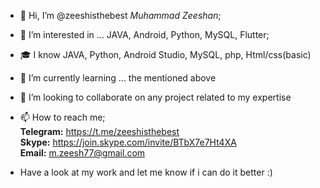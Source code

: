 - 👋 Hi, I’m @zeeshisthebest *Muhammad Zeeshan*;
- 👀 I’m interested in ... JAVA, Android, Python, MySQL, Flutter;
- 🎓 I know JAVA, Python, Android Studio, MySQL, php, Html/css(basic)
- 🌱 I’m currently learning ... the mentioned above
- 💞️ I’m looking to collaborate on any project related to my expertise
- 📫 How to reach me; <br><b>Telegram:</b> https://t.me/zeeshisthebest<br><b>Skype:</b> https://join.skype.com/invite/BTbX7e7Ht4XA<br><b>Email:</b> m.zeesh77@gmail.com<br>

- Have a look at my work and let me know if i can do it better :)

<!---
zeeshisthebest/zeeshisthebest is a ✨ special ✨ repository because its `README.md` (this file) appears on your GitHub profile.
You can click the Preview link to take a look at your changes.
--->
